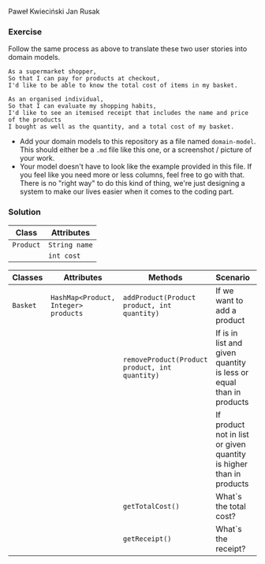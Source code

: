 Paweł Kwieciński
Jan Rusak


### Exercise

Follow the same process as above to translate these two user stories into domain models.

```
As a supermarket shopper,
So that I can pay for products at checkout,
I'd like to be able to know the total cost of items in my basket.
```

```
As an organised individual,
So that I can evaluate my shopping habits,
I'd like to see an itemised receipt that includes the name and price of the products
I bought as well as the quantity, and a total cost of my basket.
```

- Add your domain models to this repository as a file named `domain-model`. This should either be a `.md` file like this one, or a screenshot / picture of your work.
- Your model doesn't have to look like the example provided in this file. If you feel like you need more or less columns, feel free to go with that. There is no "right way" to do this kind of thing, we're just designing a system to make our lives easier when it comes to the coding part.

### Solution

| Class     | Attributes    | 
|-----------|---------------|
| `Product` | `String name` |
|           | `int cost`    |

| Classes  | Attributes                           | Methods                                        | Scenario                                                            | Outputs |
|----------|--------------------------------------|------------------------------------------------|---------------------------------------------------------------------|---------|
| `Basket` | `HashMap<Product, Integer> products` | `addProduct(Product product, int quantity)`    | If we want to add a product                                         |         |
|          |                                      | `removeProduct(Product product, int quantity)` | If is in list and given quantity is less or equal than in products  | true    |
|          |                                      |                                                | If product not in list or given quantity is higher than in products | false   |
|          |                                      | `getTotalCost()`                               | What`s the total cost?                                              | int     |
|          |                                      | `getReceipt()`                                 | What`s the receipt?                                                 | String  |

